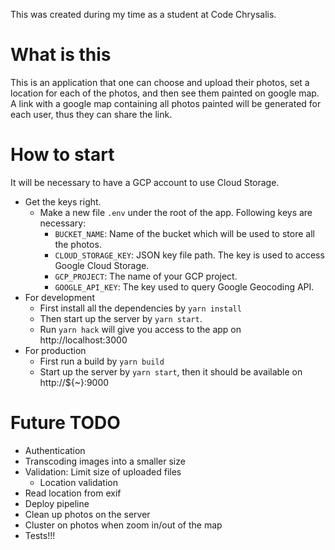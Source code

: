 This was created during my time as a student at Code Chrysalis.

# What is this

This is an application that one can choose and upload their photos, set a location for each of the photos, and then see them painted on google map.
A link with a google map containing all photos painted will be generated for each user, thus they can share the link.

# How to start

It will be necessary to have a GCP account to use Cloud Storage.

* Get the keys right.
  * Make a new file `.env` under the root of the app. Following keys are necessary:
    * `BUCKET_NAME`: Name of the bucket which will be used to store all the photos.
    * `CLOUD_STORAGE_KEY`: JSON key file path. The key is used to access Google Cloud Storage.
    * `GCP_PROJECT`: The name of your GCP project.
    * `GOOGLE_API_KEY`: The key used to query Google Geocoding API.
* For development
  * First install all the dependencies by `yarn install`
  * Then start up the server by `yarn start`.
  * Run `yarn hack` will give you access to the app on http://localhost:3000
* For production
  * First run a build by `yarn build`
  * Start up the server by `yarn start`, then it should be available on http://${~}:9000

# Future TODO

* Authentication
* Transcoding images into a smaller size
* Validation: Limit size of uploaded files
  * Location validation
* Read location from exif
* Deploy pipeline
* Clean up photos on the server
* Cluster on photos when zoom in/out of the map
* Tests!!!

